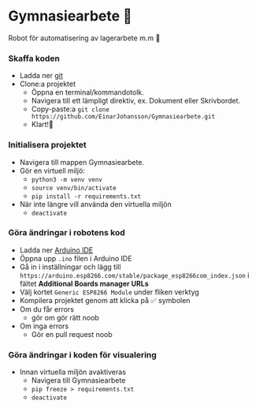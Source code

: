 # Gymnasiearbete 🤠
Robot för automatisering av lagerarbete m.m 🤖

### Skaffa koden
- Ladda ner [git](https://git-scm.com/downloads)
- Clone:a projektet
  - Öppna en terminal/kommandotolk.
  - Navigera till ett lämpligt direktiv, ex. Dokument eller Skrivbordet.
  - Copy-paste:a ```git clone https://github.com/EinarJohansson/Gymnasiearbete.git```
  - Klart!🍺
  
### Initialisera projektet
 - Navigera till mappen Gymnasiearbete.
 - Gör en virtuell miljö:
   - ```python3 -m venv venv ```
   - ```source venv/bin/activate```
   - ```pip install -r requirements.txt```
 - När inte längre vill använda den virtuella miljön
   - ```deactivate```

### Göra ändringar i robotens kod
- Ladda ner [Arduino IDE](https://www.arduino.cc/en/Main/Software)
- Öppna upp ```.ino``` filen i Arduino IDE
- Gå in i inställningar och lägg till ```https://arduino.esp8266.com/stable/package_esp8266com_index.json``` i fältet **Additional Boards manager URLs**
- Välj kortet ```Generic ESP8266 Module``` under fliken verktyg
- Kompilera projektet genom att klicka på ✅ symbolen
- Om du får errors
  - gör om gör rätt noob
- Om inga errors
  - Gör en pull request
  noob

### Göra ändringar i koden för visualering
 - Innan virtuella miljön avaktiveras
   - Navigera till Gymnasiearbete
   - ```pip freeze > requirements.txt```
   - ```deactivate```
